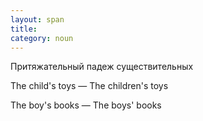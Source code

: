 ```yaml
---
layout: span
title: 
category: noun
---
```

<span class="rules"><p>Притяжательный падеж существительных</p>
<p>The child's toys — The children's toys </p>
 <p>The boy's books — The boys' books</p></span>